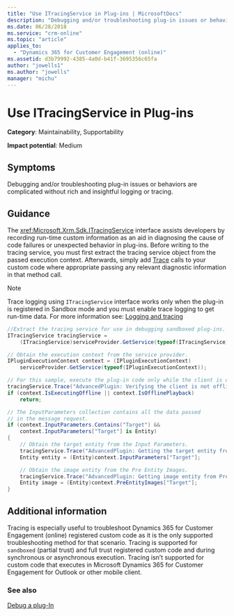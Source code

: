 ```yaml
---
title: "Use ITracingService in Plug-ins | MicrosoftDocs"
description: "Debugging and/or troubleshooting plug-in issues or behaviors are complicated without rich and insightful logging or tracing."
ms.date: 06/28/2018
ms.service: "crm-online"
ms.topic: "article"
applies_to: 
  - "Dynamics 365 for Customer Engagement (online)"
ms.assetid: d3b79992-4385-4a0d-b41f-3695356c65fa
author: "jowells1"
ms.author: "jowells"
manager: "michu"
---
```

# Use ITracingService in Plug-ins

**Category**: Maintainability, Supportability

**Impact potential**: Medium

<a name='symptoms'></a>

## Symptoms

Debugging and/or troubleshooting plug-in issues or behaviors are complicated without rich and insightful logging or tracing.

<a name='guidance'></a>

## Guidance

The <xref:Microsoft.Xrm.Sdk.ITracingService> interface assists developers by recording run-time custom information as an aid in diagnosing the cause of code failures or unexpected behavior in plug-ins. Before writing to the tracing service, you must first extract the tracing service object from the passed execution context. Afterwards, simply add [Trace](/dotnet/api/microsoft.xrm.sdk.itracingservice.trace) calls to your custom code where appropriate passing any relevant diagnostic information in that method call.

> [!NOTE]
> Trace logging using `ITracingService` interface works only when the plug-in is registered in Sandbox mode and you must enable trace logging to get run-time data. For more information see: [Logging and tracing](../../developer/debug-plugin.md#logging-and-tracing)

```csharp
//Extract the tracing service for use in debugging sandboxed plug-ins.
ITracingService tracingService =
    (ITracingService)serviceProvider.GetService(typeof(ITracingService));

// Obtain the execution context from the service provider.
IPluginExecutionContext context = (IPluginExecutionContext)
    serviceProvider.GetService(typeof(IPluginExecutionContext));

// For this sample, execute the plug-in code only while the client is online. 
tracingService.Trace("AdvancedPlugin: Verifying the client is not offline.");
if (context.IsExecutingOffline || context.IsOfflinePlayback)
    return;

// The InputParameters collection contains all the data passed 
// in the message request.
if (context.InputParameters.Contains("Target") &&
    context.InputParameters["Target"] is Entity)
{
    // Obtain the target entity from the Input Parameters.
    tracingService.Trace("AdvancedPlugin: Getting the target entity from Input Parameters.");
    Entity entity = (Entity)context.InputParameters["Target"];

    // Obtain the image entity from the Pre Entity Images.
    tracingService.Trace("AdvancedPlugin: Getting image entity from PreEntityImages.");
    Entity image = (Entity)context.PreEntityImages["Target"];
}
```

<a name='additional'></a>

## Additional information

Tracing is especially useful to troubleshoot Dynamics 365 for Customer Engagement (online) registered custom code as it is the only supported troubleshooting method for that scenario. Tracing is supported for `sandboxed` (partial trust) and full trust registered custom code and during synchronous or asynchronous execution. Tracing isn’t supported for custom code that executes in Microsoft Dynamics 365 for Customer Engagement for Outlook or other mobile client.

<a name='seealso'></a>

### See also

[Debug a plug-In](../../developer/debug-plugin.md)<br />